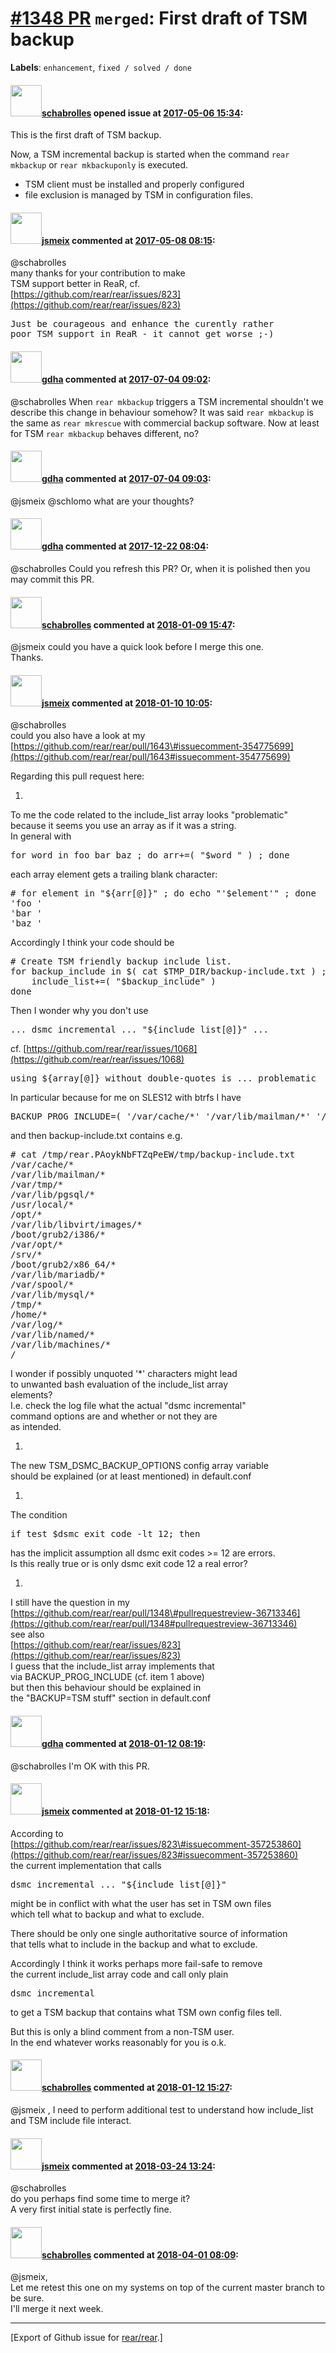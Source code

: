 [\#1348 PR](https://github.com/rear/rear/pull/1348) `merged`: First draft of TSM backup
=======================================================================================

**Labels**: `enhancement`, `fixed / solved / done`

#### <img src="https://avatars.githubusercontent.com/u/19491077?u=0021b16ab426902cbe676f6831f41607bbe4d441&v=4" width="50">[schabrolles](https://github.com/schabrolles) opened issue at [2017-05-06 15:34](https://github.com/rear/rear/pull/1348):

This is the first draft of TSM backup.

Now, a TSM incremental backup is started when the command
`rear mkbackup` or `rear mkbackuponly` is executed.

-   TSM client must be installed and properly configured
-   file exclusion is managed by TSM in configuration files.

#### <img src="https://avatars.githubusercontent.com/u/1788608?u=925fc54e2ce01551392622446ece427f51e2f0ce&v=4" width="50">[jsmeix](https://github.com/jsmeix) commented at [2017-05-08 08:15](https://github.com/rear/rear/pull/1348#issuecomment-299802312):

@schabrolles  
many thanks for your contribution to make  
TSM support better in ReaR, cf.  
[https://github.com/rear/rear/issues/823](https://github.com/rear/rear/issues/823)

<pre>
Just be courageous and enhance the curently rather
poor TSM support in ReaR - it cannot get worse ;-)
</pre>

#### <img src="https://avatars.githubusercontent.com/u/888633?u=cdaeb31efcc0048d3619651aa18dd4b76e636b21&v=4" width="50">[gdha](https://github.com/gdha) commented at [2017-07-04 09:02](https://github.com/rear/rear/pull/1348#issuecomment-312823189):

@schabrolles When `rear mkbackup` triggers a TSM incremental shouldn't
we describe this change in behaviour somehow? It was said
`rear mkbackup` is the same as `rear mkrescue` with commercial backup
software. Now at least for TSM `rear mkbackup` behaves different, no?

#### <img src="https://avatars.githubusercontent.com/u/888633?u=cdaeb31efcc0048d3619651aa18dd4b76e636b21&v=4" width="50">[gdha](https://github.com/gdha) commented at [2017-07-04 09:03](https://github.com/rear/rear/pull/1348#issuecomment-312823454):

@jsmeix @schlomo what are your thoughts?

#### <img src="https://avatars.githubusercontent.com/u/888633?u=cdaeb31efcc0048d3619651aa18dd4b76e636b21&v=4" width="50">[gdha](https://github.com/gdha) commented at [2017-12-22 08:04](https://github.com/rear/rear/pull/1348#issuecomment-353544744):

@schabrolles Could you refresh this PR? Or, when it is polished then you
may commit this PR.

#### <img src="https://avatars.githubusercontent.com/u/19491077?u=0021b16ab426902cbe676f6831f41607bbe4d441&v=4" width="50">[schabrolles](https://github.com/schabrolles) commented at [2018-01-09 15:47](https://github.com/rear/rear/pull/1348#issuecomment-356323093):

@jsmeix could you have a quick look before I merge this one.  
Thanks.

#### <img src="https://avatars.githubusercontent.com/u/1788608?u=925fc54e2ce01551392622446ece427f51e2f0ce&v=4" width="50">[jsmeix](https://github.com/jsmeix) commented at [2018-01-10 10:05](https://github.com/rear/rear/pull/1348#issuecomment-356556742):

@schabrolles  
could you also have a look at my  
[https://github.com/rear/rear/pull/1643\#issuecomment-354775699](https://github.com/rear/rear/pull/1643#issuecomment-354775699)

Regarding this pull request here:

1.  

To me the code related to the include\_list array looks "problematic"  
because it seems you use an array as if it was a string.  
In general with

<pre>
for word in foo bar baz ; do arr+=( "$word " ) ; done
</pre>

each array element gets a trailing blank character:

<pre>
# for element in "${arr[@]}" ; do echo "'$element'" ; done
'foo '
'bar '
'baz '
</pre>

Accordingly I think your code should be

<pre>
# Create TSM friendly backup include list.
for backup_include in $( cat $TMP_DIR/backup-include.txt ) ; do
    include_list+=( "$backup_include" )
done
</pre>

Then I wonder why you don't use

<pre>
... dsmc incremental ... "${include_list[@]}" ...
</pre>

cf.
[https://github.com/rear/rear/issues/1068](https://github.com/rear/rear/issues/1068)

<pre>
using ${array[@]} without double-quotes is ... problematic
</pre>

In particular because for me on SLES12 with btrfs I have

<pre>
BACKUP_PROG_INCLUDE=( '/var/cache/*' '/var/lib/mailman/*' '/var/tmp/*' '/var/lib/pgsql/*' '/usr/local/*' '/opt/*' '/var/lib/libvirt/images/*' '/boot/grub2/i386/*' '/var/opt/*' '/srv/*' '/boot/grub2/x86_64/*' '/var/lib/mariadb/*' '/var/spool/*' '/var/lib/mysql/*' '/tmp/*' '/home/*' '/var/log/*' '/var/lib/named/*' '/var/lib/machines/*' )
</pre>

and then backup-include.txt contains e.g.

<pre>
# cat /tmp/rear.PAoykNbFTZqPeEW/tmp/backup-include.txt
/var/cache/*
/var/lib/mailman/*
/var/tmp/*
/var/lib/pgsql/*
/usr/local/*
/opt/*
/var/lib/libvirt/images/*
/boot/grub2/i386/*
/var/opt/*
/srv/*
/boot/grub2/x86_64/*
/var/lib/mariadb/*
/var/spool/*
/var/lib/mysql/*
/tmp/*
/home/*
/var/log/*
/var/lib/named/*
/var/lib/machines/*
/
</pre>

I wonder if possibly unquoted '\*' characters might lead  
to unwanted bash evaluation of the include\_list array  
elements?  
I.e. check the log file what the actual "dsmc incremental"  
command options are and whether or not they are  
as intended.

1.  

The new TSM\_DSMC\_BACKUP\_OPTIONS config array variable  
should be explained (or at least mentioned) in default.conf

1.  

The condition

<pre>
if test $dsmc_exit_code -lt 12; then
</pre>

has the implicit assumption all dsmc exit codes &gt;= 12 are errors.  
Is this really true or is only dsmc exit code 12 a real error?

1.  

I still have the question in my  
[https://github.com/rear/rear/pull/1348\#pullrequestreview-36713346](https://github.com/rear/rear/pull/1348#pullrequestreview-36713346)  
see also  
[https://github.com/rear/rear/issues/823](https://github.com/rear/rear/issues/823)  
I guess that the include\_list array implements that  
via BACKUP\_PROG\_INCLUDE (cf. item 1 above)  
but then this behaviour should be explained in  
the "BACKUP=TSM stuff" section in default.conf

#### <img src="https://avatars.githubusercontent.com/u/888633?u=cdaeb31efcc0048d3619651aa18dd4b76e636b21&v=4" width="50">[gdha](https://github.com/gdha) commented at [2018-01-12 08:19](https://github.com/rear/rear/pull/1348#issuecomment-357172300):

@schabrolles I'm OK with this PR.

#### <img src="https://avatars.githubusercontent.com/u/1788608?u=925fc54e2ce01551392622446ece427f51e2f0ce&v=4" width="50">[jsmeix](https://github.com/jsmeix) commented at [2018-01-12 15:18](https://github.com/rear/rear/pull/1348#issuecomment-357265652):

According to  
[https://github.com/rear/rear/issues/823\#issuecomment-357253860](https://github.com/rear/rear/issues/823#issuecomment-357253860)  
the current implementation that calls

<pre>
dsmc incremental ... "${include_list[@]}"
</pre>

might be in conflict with what the user has set in TSM own files  
which tell what to backup and what to exclude.

There should be only one single authoritative source of information  
that tells what to include in the backup and what to exclude.

Accordingly I think it works perhaps more fail-safe to remove  
the current include\_list array code and call only plain

<pre>
dsmc incremental
</pre>

to get a TSM backup that contains what TSM own config files tell.

But this is only a blind comment from a non-TSM user.  
In the end whatever works reasonably for you is o.k.

#### <img src="https://avatars.githubusercontent.com/u/19491077?u=0021b16ab426902cbe676f6831f41607bbe4d441&v=4" width="50">[schabrolles](https://github.com/schabrolles) commented at [2018-01-12 15:27](https://github.com/rear/rear/pull/1348#issuecomment-357268268):

@jsmeix , I need to perform additional test to understand how
include\_list and TSM include file interact.

#### <img src="https://avatars.githubusercontent.com/u/1788608?u=925fc54e2ce01551392622446ece427f51e2f0ce&v=4" width="50">[jsmeix](https://github.com/jsmeix) commented at [2018-03-24 13:24](https://github.com/rear/rear/pull/1348#issuecomment-375889131):

@schabrolles  
do you perhaps find some time to merge it?  
A very first initial state is perfectly fine.

#### <img src="https://avatars.githubusercontent.com/u/19491077?u=0021b16ab426902cbe676f6831f41607bbe4d441&v=4" width="50">[schabrolles](https://github.com/schabrolles) commented at [2018-04-01 08:09](https://github.com/rear/rear/pull/1348#issuecomment-377770668):

@jsmeix,  
Let me retest this one on my systems on top of the current master branch
to be sure.  
I'll merge it next week.

------------------------------------------------------------------------

\[Export of Github issue for
[rear/rear](https://github.com/rear/rear).\]
